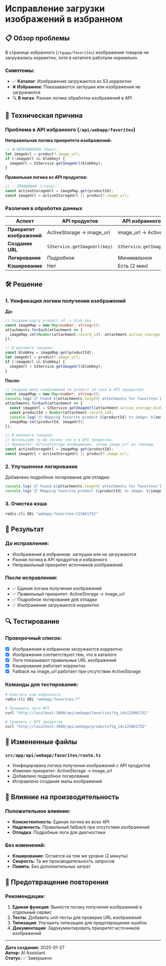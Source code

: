 # Исправление загрузки изображений в избранном

## 📋 Обзор проблемы

В странице избранного (`/tgapp/favorites`) изображения товаров не загружались корректно, хотя в каталоге работали нормально.

### Симптомы:
- ✅ **Каталог**: Изображения загружаются из S3 корректно
- ❌ **Избранное**: Показываются заглушки или изображения не загружаются
- 🔍 **В логах**: Разная логика обработки изображений в API

## 🔧 Техническая причина

### Проблема в API избранного (`/api/webapp/favorites`)

**Неправильная логика приоритета изображений:**

```typescript
// ❌ НЕПРАВИЛЬНО (было):
let imageUrl = product?.image_url;
if (!imageUrl && blobKey) {
  imageUrl = S3Service.getImageUrl(blobKey);
}
```

**Правильная логика из API продуктов:**

```typescript
// ✅ ПРАВИЛЬНО (стало):
const activeStorageUrl = imageMap.get(productId);
const imageUrl = activeStorageUrl || product?.image_url;
```

### Различия в обработке данных

| Аспект | API продуктов | API избранного (было) | API избранного (стало) |
|--------|---------------|----------------------|----------------------|
| **Приоритет изображений** | ActiveStorage → image_url | image_url → ActiveStorage | ActiveStorage → image_url |
| **Создание URL** | `S3Service.getImageUrl(key)` | `S3Service.getImageUrl(key)` | `S3Service.getImageUrl(key)` |
| **Логирование** | Подробное | Минимальное | Подробное |
| **Кэширование** | Нет | Есть (2 мин) | Есть (2 мин) |

## 🛠️ Решение

### 1. Унификация логики получения изображений

**До:**
```typescript
// Создаем карту product_id -> blob_key
const imageMap = new Map<number, string>();
attachments.forEach(attachment => {
  imageMap.set(Number(attachment.record_id), attachment.active_storage_blobs.key);
});

// В маппинге товаров:
const blobKey = imageMap.get(productId);
let imageUrl = product?.image_url;
if (!imageUrl && blobKey) {
  imageUrl = S3Service.getImageUrl(blobKey);
}
```

**После:**
```typescript
// Создаем мапу изображений по product_id (как в API продуктов)
const imageMap = new Map<number, string>();
console.log(`📦 Found ${attachments.length} attachments for favorites`);
attachments.forEach(attachment => {
  const imageUrl = S3Service.getImageUrl(attachment.active_storage_blobs.key);
  const productId = Number(attachment.record_id);
  console.log(`📦 Mapping favorite product ${productId} to image: ${imageUrl}`);
  imageMap.set(productId, imageUrl);
});

// В маппинге товаров:
// Используем ту же логику что и в API продуктов:
// Приоритет: ActiveStorage изображение, затем image_url из таблицы
const activeStorageUrl = imageMap.get(productId);
const imageUrl = activeStorageUrl || product?.image_url;
```

### 2. Улучшенное логирование

Добавлено подробное логирование для отладки:

```typescript
console.log(`📦 Found ${attachments.length} attachments for favorites`);
console.log(`📦 Mapping favorite product ${productId} to image: ${imageUrl}`);
```

### 3. Очистка кэша

```bash
redis-cli DEL "webapp:favorites:125861752"
```

## 📱 Результат

### До исправления:
- Изображения в избранном: заглушки или не загружаются
- Разная логика в API продуктов и избранного
- Неправильный приоритет источников изображений

### После исправления:
- ✅ Единая логика получения изображений
- ✅ Правильный приоритет: ActiveStorage → image_url
- ✅ Подробное логирование для отладки
- ✅ Изображения загружаются корректно

## 🔍 Тестирование

### Проверочный список:

- [x] Изображения в избранном загружаются корректно
- [x] Изображения соответствуют тем, что в каталоге
- [x] Логи показывают правильные URL изображений
- [x] Кэширование работает корректно
- [x] Fallback на image_url работает при отсутствии ActiveStorage

### Команды для тестирования:

```bash
# Очистить кэш избранного
redis-cli DEL "webapp:favorites:*"

# Проверить логи API
curl "http://localhost:3000/api/webapp/favorites?tg_id=125861752"

# Сравнить с API продуктов
curl "http://localhost:3000/api/webapp/products?tg_id=125861752"
```

## 📁 Измененные файлы

### `src/app/api/webapp/favorites/route.ts`
- Унифицирована логика получения изображений с API продуктов
- Изменен приоритет: ActiveStorage → image_url
- Добавлено подробное логирование
- Исправлено создание мапы изображений

## 🚀 Влияние на производительность

### Положительное влияние:
- **Консистентность**: Единая логика во всех API
- **Надежность**: Правильный fallback при отсутствии изображений
- **Отладка**: Подробные логи для диагностики

### Без изменений:
- **Кэширование**: Остается на том же уровне (2 минуты)
- **Скорость**: Та же производительность запросов
- **Память**: Без дополнительных затрат

## 🔮 Предотвращение повторения

### Рекомендации:
1. **Единая функция**: Вынести логику получения изображений в отдельный сервис
2. **Тесты**: Добавить unit-тесты для проверки URL изображений
3. **Типизация**: Улучшить типизацию для предотвращения ошибок
4. **Документация**: Задокументировать приоритет источников изображений

---

**Дата создания:** 2025-01-27  
**Автор:** AI Assistant  
**Статус:** ✅ Завершено 